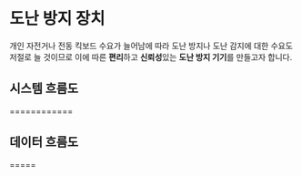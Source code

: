 # **도난 방지 장치**


개인 자전거나 전동 킥보드 수요가 늘어남에 따라 도난 방지나 도난 감지에 대한 수요도 저절로 늘 것이므로 이에 따른 **편리**하고 **신뢰성**있는 **도난 방지 기기**를 만들고자 합니다. 



## 시스템 흐름도
============





## 데이터 흐름도  
=====
